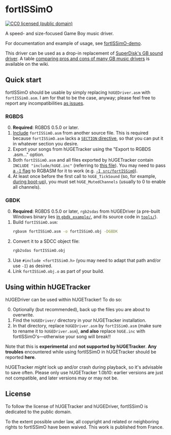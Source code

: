 # fortISSimO

[![CC0 licensed (public domain)](https://licensebuttons.net/p/zero/1.0/80x15.png)](http://creativecommons.org/publicdomain/zero/1.0/)

A speed- and size-focused Game Boy music driver.

For documentation and example of usage, see [fortISSimO-demo](https://github.com/ISSOtm/fortISSimO-demo).

This driver can be used as a drop-in replacement of [SuperDisk's GB sound driver][hUGEDriver].
A table [comparing pros and cons of many GB music drivers](https://github.com/ISSOtm/fortISSimO/wiki/Drivers-comparison) is available on the wiki.

## Quick start

fortISSimO should be usable by simply replacing `hUGEDriver.asm` with `fortISSimO.asm`.
I am for that to be the case, anyway; please feel free to report any incompatibilities [as issues](https://github.com/ISSOtm/fortISSimO/issues/new).

### RGBDS

0. **Required**: RGBDS 0.5.0 or later.
1. [Include](https://rgbds.gbdev.io/docs/v0.6.0/rgbasm.5/#Including_other_source_files) `fortISSimO.asm` from another source file.
   This is required because `fortISSimO.asm` lacks a [`SECTION` directive](https://rgbds.gbdev.io/docs/v0.6.0/rgbasm.5/#SECTIONS), so that you can put it in whatever section you desire.
2. Export your songs from hUGETracker using the "Export to RGBDS .asm..." option.
3. Both `fortISSimO.asm` and all files exported by hUGETracker contain `INCLUDE "include/hUGE.inc"` (referring to [this file](https://github.com/ISSOtm/fortISSimO/blob/master/include/hUGE.inc)).
   You may need to pass [a `-I` flag](https://rgbds.gbdev.io/docs/v0.6.0/rgbasm.1#I) to RGBASM for it to work (e.g. [`-I src/fortISSimO`](https://github.com/ISSOtm/fortISSimO-demo/blob/d10a2107ac46cef3933f6ec21d9cfef91b232743/Makefile#L29)).
4. At least once before the first call to `hUGE_TickSound` (so, for example, [during boot-up](https://github.com/ISSOtm/fortISSimO-demo/blob/d10a2107ac46cef3933f6ec21d9cfef91b232743/src/main.asm#L70-L74)), you must set `hUGE_MutedChannels` (usually to 0 to enable all channels).

### GBDK

0. **Required**: RGBDS 0.5.0 or later, `rgb2sdas` from hUGEDriver (a pre-built Windows binary lies [in `gbdk_example/`](https://github.com/SuperDisk/hUGEDriver/tree/master/gbdk_example), and its source code in [`tools/`](https://github.com/SuperDisk/hUGEDriver/tree/master/tools)).
1. Build `fortISSimO.asm`:
   ```bash
   rgbasm fortISSimO.asm -o fortISSimO.obj -DGBDK
   ```
2. Convert it to a SDCC object file:
   ```bash
   rgb2sdas fortISSimO.obj
   ```
3. Use `#include <fortISSimO.h>` (you may need to adapt that path and/or use `-I`) as desired.
4. Link `fortISSimO.obj.o` as part of your build.

## Using within hUGETracker

hUGEDriver can be used within hUGETracker!
To do so:

0. Optionally (but recommended), back up the files you are about to overwrite.
1. Find the `hUGEDriver/` directory in your hUGETracker installation.
2. In that directory, replace `hUGEDriver.asm` by `fortISSimO.asm` (make sure to rename it to `hUGEDriver.asm`), **and also** replace `hUGE.inc` with fortISSimO's—otherwise your song will break!!

Note that this is **experimental** and **not supported by hUGETracker**.
**Any troubles** encountered while using fortISSimO in hUGETracker should be reported **here**.

hUGETracker *might* lock up and/or crash during playback, so it's advisable to save often.
Please only use hUGETracker 1.0b10: earlier versions are just not compatible, and later versions may or may not be.

## License

To follow the license of hUGETracker and hUGEDriver, fortISSimO is dedicated to the public domain.

<p xmlns:dct="http://purl.org/dc/terms/" xmlns:vcard="http://www.w3.org/2001/vcard-rdf/3.0#">
  To the extent possible under law, all copyright and related or neighboring rights to
  <span property="dct:title">fortISSimO</span> have been waived.
  This work is published from <span property="vcard:Country" datatype="dct:ISO3166" content="FR" about="https://eldred.fr">France</span>.
</p>

[hUGEDriver]: https://github.com/SuperDisk/hUGEDriver
